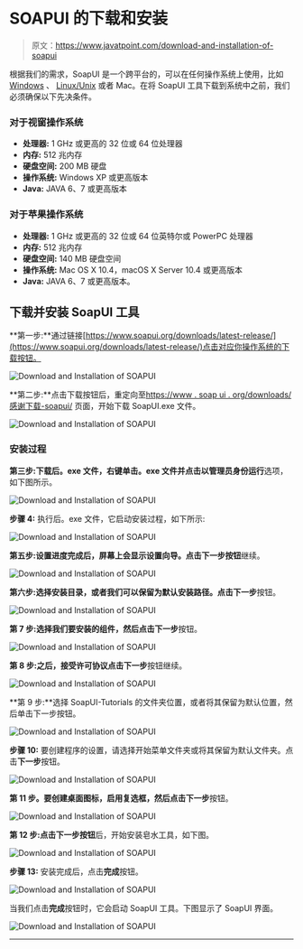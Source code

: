 # SOAPUI 的下载和安装

> 原文：<https://www.javatpoint.com/download-and-installation-of-soapui>

根据我们的需求，SoapUI 是一个跨平台的，可以在任何操作系统上使用，比如 [Windows](https://www.javatpoint.com/windows) 、 [Linux/Unix](https://www.javatpoint.com/linux-tutorial) 或者 Mac。在将 SoapUI 工具下载到系统中之前，我们必须确保以下先决条件。

### 对于视窗操作系统

*   **处理器:** 1 GHz 或更高的 32 位或 64 位处理器
*   **内存:** 512 兆内存
*   **硬盘空间:** 200 MB 硬盘
*   **操作系统:** Windows XP 或更高版本
*   **Java:** JAVA 6、7 或更高版本

### 对于苹果操作系统

*   **处理器:** 1 GHz 或更高的 32 位或 64 位英特尔或 PowerPC 处理器
*   **内存:** 512 兆内存
*   **硬盘空间:** 140 MB 硬盘空间
*   **操作系统:** Mac OS X 10.4，macOS X Server 10.4 或更高版本
*   **Java:** JAVA 6、7 或更高版本。

## 下载并安装 SoapUI 工具

**第一步:**通过链接[https://www.soapui.org/downloads/latest-release/](https://www.soapui.org/downloads/latest-release/)点击对应你操作系统的下载按钮。

![Download and Installation of SOAPUI](img/de8d867956d34c4b275b883465d0cc88.png)

**第二步:**点击下载按钮后，重定向至[https://www . soap ui . org/downloads/感谢下载-soapui/](https://www.soapui.org/downloads/thank-you-for-downloading-soapui/) 页面，开始下载 SoapUI.exe 文件。

![Download and Installation of SOAPUI](img/71933aa2322325829ccece40d1ceb36c.png)

### 安装过程

**第三步:**下载后。exe 文件，右键单击。exe 文件并点击**以管理员身份运行**选项，如下图所示。

![Download and Installation of SOAPUI](img/3b50c363083727d6c581635002ca355a.png)

**步骤 4:** 执行后。exe 文件，它启动安装过程，如下所示:

![Download and Installation of SOAPUI](img/66ca64f5b1798c321d99ed2d97e35255.png)

**第五步:**设置进度完成后，屏幕上会显示设置向导。点击**下一步按钮**继续。

![Download and Installation of SOAPUI](img/694b9b5999dc5416153ad36b7f7918f5.png)

**第六步:**选择安装目录，或者我们可以保留为默认安装路径。点击**下一步**按钮。

![Download and Installation of SOAPUI](img/399186ae20a0c0be22256aa453a96d88.png)

**第 7 步:**选择我们要安装的组件，然后点击**下一步**按钮。

![Download and Installation of SOAPUI](img/5b4b541510bce9038e1f925b242e5d70.png)

**第 8 步:**之后，**接受许可协议**点击**下一步**按钮继续。

![Download and Installation of SOAPUI](img/741133712eedb57ef16d5008b066707c.png)

**第 9 步:**选择 SoapUI-Tutorials 的文件夹位置，或者将其保留为默认位置，然后单击下一步按钮。

![Download and Installation of SOAPUI](img/7d6427468ce30b7f710b7f4182648ec6.png)

**步骤 10:** 要创建程序的设置，请选择开始菜单文件夹或将其保留为默认文件夹。点击**下一步**按钮。

![Download and Installation of SOAPUI](img/dbf8975f2d3017835c19c50cdd8e4566.png)

**第 11 步。**要创建桌面图标，启用复选框，然后点击**下一步**按钮。

![Download and Installation of SOAPUI](img/447fa5e13ccee3a2859eea263582b306.png)

**第 12 步:**点击**下一步按钮**后，开始安装皂水工具，如下图。

![Download and Installation of SOAPUI](img/606bcb53f8177a76d81502ed96b56c3c.png)

**步骤 13:** 安装完成后，点击**完成**按钮。

![Download and Installation of SOAPUI](img/0c53fce075e7164609f2c61e3f658852.png)

当我们点击**完成**按钮时，它会启动 SoapUI 工具。下图显示了 SoapUI 界面。

![Download and Installation of SOAPUI](img/8d4cf2b63c68d40aa2eac65ddcbd235d.png)

* * *